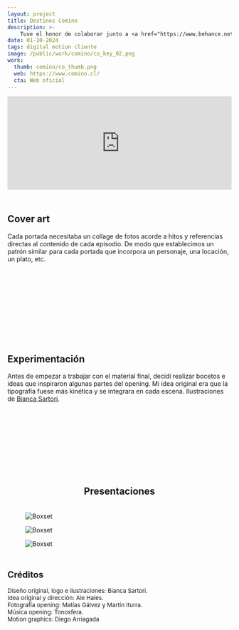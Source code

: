 ```yaml
---
layout: project
title: Destinos Comino
description: >- 
    Tuve el honor de colaborar junto a <a href="https://www.behance.net/biancasartori" target="_blank">Bianca Sartori</a> y el equipo, animando el opening de la serie de gastronomía nacional. Además de montar algunas piezas como portadas, etc.
date: 01-10-2024
tags: digital motion cliente
image: /public/work/comino/co_key_02.png
work: 
  thumb: comino/co_thumb.png
  web: https://www.comino.cl/
  cta: Web oficial
---
```

<div style="padding:41.67% 0 0 0;position:relative;" class="video"><iframe src="https://player.vimeo.com/video/1055208622?badge=0&amp;autopause=0&amp;player_id=0&amp;app_id=58479&background=1" frameborder="0" allow="autoplay; fullscreen; picture-in-picture; clipboard-write; encrypted-media" style="position:absolute;top:0;left:0;width:100%;height:100%;" title="Destinos Comino (Motion)"></iframe></div><script src="https://player.vimeo.com/api/player.js"></script>

<header style="text-align: left;margin: 6ch auto;">
    <h2 class="hero">Cover art</h2>
    <p>Cada portada necesitaba un collage de fotos acorde a hitos y referencias directas al contenido de cada episodio. De modo que establecimos un patrón similar para cada portada que incorpora un personaje, una locación, un plato, etc.</p>
</header>

<section class="c4-grid">
    <figure>
        <img src="/public/work/comino/co_ep_01.png" loading="lazy" alt=""> 
    </figure>

<figure>
    <img src="/public/work/comino/co_ep_02.png" loading="lazy" alt="">
</figure>
  
<figure>
    <img src="/public/work/comino/co_ep_03.png" loading="lazy" alt="">
</figure>

<figure>
    <img src="/public/work/comino/co_ep_04.png" loading="lazy" alt="">
</figure>

<figure>
    <img src="/public/work/comino/co_ep_05.png" loading="lazy" alt="">
</figure>

<figure>
    <img src="/public/work/comino/co_ep_06.png" loading="lazy" alt="">
</figure>

<figure>
    <img src="/public/work/comino/co_ep_07.png" loading="lazy" alt="">
</figure>

<figure>
    <img src="/public/work/comino/co_ep_08.png" loading="lazy" alt="">
</figure>
</section>

<header style="text-align: left;margin: 6ch auto;">
    <h2 class="hero">Experimentación</h2>
    <p>Antes de empezar a trabajar con el material final, decidí realizar bocetos e ideas que inspiraron algunas partes del opening. Mi idea original era que la tipografía fuese más kinética y se integrara en cada escena. Ilustraciones de <a href="https://www.behance.net/biancasartori" target="_blank">Bianca Sartori</a>.</p>
</header>

<section class="c2-grid-break">
    <figure>
        <img src="/public/work/comino/co_ex_01.png" loading="lazy" alt=""> 
    </figure>
    <figure>
        <img src="/public/work/comino/co_ex_02.png" loading="lazy" alt="">
    </figure>
    <figure>
        <img src="/public/work/comino/co_ex_03.png" loading="lazy" alt=""> 
    </figure>
    <figure>
        <img src="/public/work/comino/co_ex_04.png" loading="lazy" alt="">
    </figure>
        <figure>
        <img src="/public/work/comino/co_ex_05.png" loading="lazy" alt=""> 
    </figure>
    <figure>
        <img src="/public/work/comino/co_ex_06.png" loading="lazy" alt="">
    </figure>
    <figure>
        <img src="/public/work/comino/co_ex_07.png" loading="lazy" alt=""> 
    </figure>
    <figure>
        <img src="/public/work/comino/co_ex_08.png" loading="lazy" alt="">
    </figure>
</section>

<header style="text-align: center;margin: 4ch auto;">
    <h2 class="hero">Presentaciones</h2>
</header>


<figure class="full">
    <img src="/public/work/comino/co_key_01.png" alt="Boxset" loading="lazy">
</figure>

<figure class="full">
    <img src="/public/work/comino/co_key_02.png" alt="Boxset" loading="lazy">
</figure>

<figure class="full">
    <img src="/public/work/comino/co_key_03.png" alt="Boxset" loading="lazy">
</figure>

<header style="text-align: left;margin: 6ch auto;font-size:13px;">
<h2>Créditos</h2>
<p>Diseño original, logo e ilustraciones: Bianca Sartori.<br />Idea original y dirección: Ale Hales.<br />Fotografía opening: Matías Gálvez y Martín Iturra.<br />Música opening: Tonosfera.<br />Motion graphics: Diego Arriagada</p>
</header>